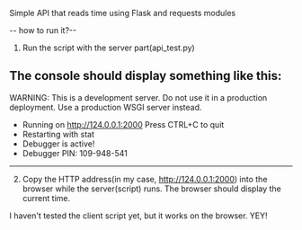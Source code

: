 Simple API that reads time using Flask and requests modules

-- how to run it?--

1. Run the script with the server part(api_test.py)

The console should display something like this:
---------------------------------------------------------------------------------------------------------------------------------------------------------------------------------------------
WARNING: This is a development server. Do not use it in a production deployment. Use a production WSGI server instead.
 * Running on http://124.0.0.1:2000
Press CTRL+C to quit
 * Restarting with stat
 * Debugger is active!
 * Debugger PIN: 109-948-541
---------------------------------------------------------------------------------------------------------------------------------------------------------------------------------------------

2. Copy the HTTP address(in my case, http://124.0.0.1:2000) into the browser while the server(script) runs. The browser should display the current time.

I haven't tested the client script yet, but it works on the browser. YEY!












